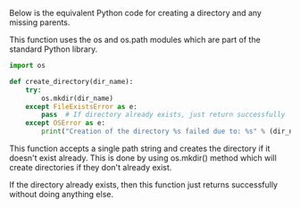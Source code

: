 Below is the equivalent Python code for creating a directory and any missing parents. 

This function uses the os and os.path modules which are part of the standard Python library.

```python
import os

def create_directory(dir_name):
    try:
        os.mkdir(dir_name)
    except FileExistsError as e:
        pass  # If directory already exists, just return successfully
    except OSError as e:
        print("Creation of the directory %s failed due to: %s" % (dir_name, e)))
```

This function accepts a single path string and creates the directory if it doesn't exist already. This is done by using os.mkdir() method which will create directories if they don't already exist. 

If the directory already exists, then this function just returns successfully without doing anything else.
